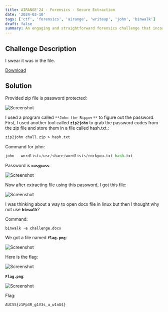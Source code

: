 ```yaml
---
title: AIRANGE'24 - Forensics - Secure Extraction
date: '2024-03-10'
tags: ['ctf', 'forensics', 'airange', 'writeup', 'john', 'binwalk']
draft: false
summary: An engaging and straightforward forensics challenge that incorporates the utilization of renowned tools such as John the Ripper and binwalk.
---
```


## Challenge Description

I swear it was in the file.

[Download](https://airange.online/files/269f0e295127d6f11de9c5fea8a08f46/chall.zip?token=eyJ1c2VyX2lkIjo3MSwidGVhbV9pZCI6bnVsbCwiZmlsZV9pZCI6MjZ9.Ze2IlA.Fp5tuOBkL4jZfy3BcaUCCGMsYlQ)


## Solution

Provided zip file is password protected:

![Screenshot](/static/writeups/airange24/forensics/secure_extraction_1.png)

I used a program called `**John the Ripper**` to figure out the password. First, I used another tool called **`zip2john`** to grab the password codes from the zip file and store them in a file called hash.txt.:

```perl
zip2john chall.zip > hash.txt
```

Command for john:

```python
john --wordlist=/usr/share/wordlists/rockyou.txt hash.txt
```

Password is **`easypass`**:

![Screenshot](/static/writeups/airange24/forensics/secure_extraction_2.png)

Now after extracting file using this password, I got this file:

![Screenshot](/static/writeups/airange24/forensics/secure_extraction_3.png)

I was thinking about a way to open docx file in linux but then I thought why not use **`binwalk`**?

Command:

```python
binwalk -e challenge.docx
```

We got a file named **`flag.png`**:

![Screenshot](/static/writeups/airange24/forensics/secure_extraction_4.png)

Here is the flag:

![Screenshot](/static/writeups/airange24/forensics/secure_extraction_5.png)

**`Flag.png`**:

![Screenshot](/static/writeups/airange24/forensics/secure_extraction_6.png)

Flag:

```
AUCSS{z1Pp3R_g1V3s_u_w1nG$}
```